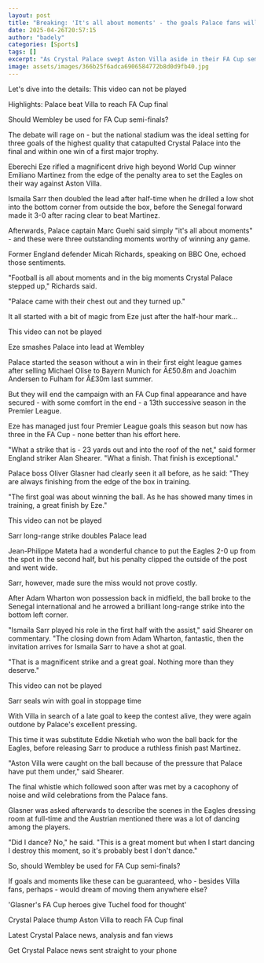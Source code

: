```yaml
---
layout: post
title: "Breaking: 'It's all about moments' - the goals Palace fans will never forget"
date: 2025-04-26T20:57:15
author: "badely"
categories: [Sports]
tags: []
excerpt: "As Crystal Palace swept Aston Villa aside in their FA Cup semi-final, the Eagles produced three memorable Wembley moments."
image: assets/images/366b25f6adca6906584772b8d0d9fb40.jpg
---
```


Let's dive into the details: This video can not be played

Highlights: Palace beat Villa to reach FA Cup final

Should Wembley be used for FA Cup semi-finals?

The debate will rage on - but the national stadium was the ideal setting for three goals of the highest quality that catapulted Crystal Palace into the final and within one win of a first major trophy.

Eberechi Eze rifled a magnificent drive high beyond World Cup winner Emiliano Martinez from the edge of the penalty area to set the Eagles on their way against Aston Villa.

Ismaila Sarr then doubled the lead after half-time when he drilled a low shot into the bottom corner from outside the box, before the Senegal forward made it 3-0 after racing clear to beat Martinez.

Afterwards, Palace captain Marc Guehi said simply "it's all about moments" - and these were three outstanding moments worthy of winning any game.

Former England defender Micah Richards, speaking on BBC One, echoed those sentiments.

"Football is all about moments and in the big moments Crystal Palace stepped up," Richards said.

"Palace came with their chest out and they turned up."

It all started with a bit of magic from Eze just after the half-hour mark...

This video can not be played

Eze smashes Palace into lead at Wembley

Palace started the season without a win in their first eight league games after selling Michael Olise to Bayern Munich for Â£50.8m and Joachim Andersen to Fulham for Â£30m last summer.

But they will end the campaign with an FA Cup final appearance and have secured - with some comfort in the end - a 13th successive season in the Premier League.

Eze has managed just four Premier League goals this season but now has three in the FA Cup - none better than his effort here.

"What a strike that is - 23 yards out and into the roof of the net," said former England striker Alan Shearer. "What a finish. That finish is exceptional."

Palace boss Oliver Glasner had clearly seen it all before, as he said: "They are always finishing from the edge of the box in training.

"The first goal was about winning the ball. As he has showed many times in training, a great finish by Eze."

This video can not be played

Sarr long-range strike doubles Palace lead

Jean-Philippe Mateta had a wonderful chance to put the Eagles 2-0 up from the spot in the second half, but his penalty clipped the outside of the post and went wide.

Sarr, however, made sure the miss would not prove costly.

After Adam Wharton won possession back in midfield, the ball broke to the Senegal international and he arrowed a brilliant long-range strike into the bottom left corner.

"Ismaila Sarr played his role in the first half with the assist," said Shearer on commentary. "The closing down from Adam Wharton, fantastic, then the invitation arrives for Ismaila Sarr to have a shot at goal.

"That is a magnificent strike and a great goal. Nothing more than they deserve."

This video can not be played

Sarr seals win with goal in stoppage time

With Villa in search of a late goal to keep the contest alive, they were again outdone by Palace's excellent pressing.

This time it was substitute Eddie Nketiah who won the ball back for the Eagles, before releasing Sarr to produce a ruthless finish past Martinez.

"Aston Villa were caught on the ball because of the pressure that Palace have put them under," said Shearer.

The final whistle which followed soon after was met by a cacophony of noise and wild celebrations from the Palace fans.

Glasner was asked afterwards to describe the scenes in the Eagles dressing room at full-time and the Austrian mentioned there was a lot of dancing among the players.

"Did I dance? No," he said. "This is a great moment but when I start dancing I destroy this moment, so it's probably best I don't dance."

So, should Wembley be used for FA Cup semi-finals?

If goals and moments like these can be guaranteed, who - besides Villa fans, perhaps - would dream of moving them anywhere else?

'Glasner's FA Cup heroes give Tuchel food for thought'

Crystal Palace thump Aston Villa to reach FA Cup final

Latest Crystal Palace news, analysis and fan views

Get Crystal Palace news sent straight to your phone


